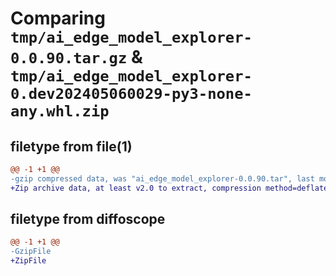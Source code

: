 # Comparing `tmp/ai_edge_model_explorer-0.0.90.tar.gz` & `tmp/ai_edge_model_explorer-0.dev202405060029-py3-none-any.whl.zip`

## filetype from file(1)

```diff
@@ -1 +1 @@
-gzip compressed data, was "ai_edge_model_explorer-0.0.90.tar", last modified: Wed May  8 18:09:09 2024, max compression
+Zip archive data, at least v2.0 to extract, compression method=deflate
```

## filetype from diffoscope

```diff
@@ -1 +1 @@
-GzipFile
+ZipFile
```

